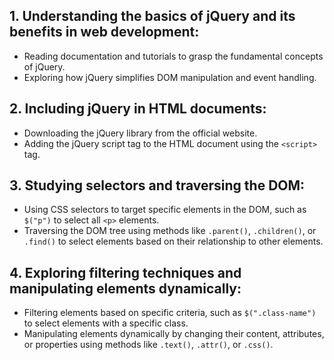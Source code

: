 
## 1. Understanding the basics of jQuery and its benefits in web development:
   - Reading documentation and tutorials to grasp the fundamental concepts of jQuery.
   - Exploring how jQuery simplifies DOM manipulation and event handling.

## 2. Including jQuery in HTML documents:
   - Downloading the jQuery library from the official website.
   - Adding the jQuery script tag to the HTML document using the `<script>` tag.

## 3. Studying selectors and traversing the DOM:
   - Using CSS selectors to target specific elements in the DOM, such as `$("p")` to select all `<p>` elements.
   - Traversing the DOM tree using methods like `.parent()`, `.children()`, or `.find()` to select elements based on their relationship to other elements.

## 4. Exploring filtering techniques and manipulating elements dynamically:
   - Filtering elements based on specific criteria, such as `$(".class-name")` to select elements with a specific class.
   - Manipulating elements dynamically by changing their content, attributes, or properties using methods like `.text()`, `.attr()`, or `.css()`.
